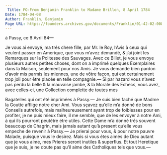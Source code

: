 ```yaml
---
 Title: FO-From Benjamin Franklin to Madame Brillon, 8 April 1784
Date: 1784-04-08
Author: Franklin, Benjamin
Page URL: https://founders.archives.gov/documents/Franklin/01-42-02-0084
---
```



à Passy, ce 8 Avril 84—

Je vous ai envoyé, ma trés chere fille, par Mr. le Roy, l’Avis à ceux qui veulent passer en Amerique, que vous m’avez demandé, & j’ai joint les Remarques sur la Politesse des Sauvages. Avec ce Billet, je vous envoye plusieurs autres petites choses, dont on a imprimé quelques Exemplaires dans la Maison, seulement pour nos Amis. Je vous demande bien pardon d’avoir mis parmis les miennes, une de vôtre façon, qui est certainement trop joli pour être placée en telle compagnie.— Si par hazard vous n’avez pas perdu la belle & la mauvaise jambe, & la Morale des Echecs, vous avez, avec celles-ci, une Collection complette de toutes mes

Bagatelles qui ont été imprimées à Passy.— Je suis bien faché que Madme la Goutte afflige notre cher Ami. Vous sçavez qu’elle m’a donné de bons Conseils autrefois, mais malheureusement ayant trop de foiblesses pour en profiter, je ne puis mieux faire, il me semble, que de les envoyer à notre Ami, à qui ils pourront peutétre étre utiles. Cette Dame m’a donné trés souvent beaucoup de Chagrin, mais jamais autant qu’à present qu’elle vous empeche de revenir à Passy.— Je prierai pour vous, & pour notre pauvre Malade, puisque vous le desirez. Mais si vous étes aimés de Dieu autant que je vous aime, mes Prieres seront inutiles & superflus. Et tout Heretique que je suis, je ne doute pas qu’il aime des Catholiques tels que vous.—

